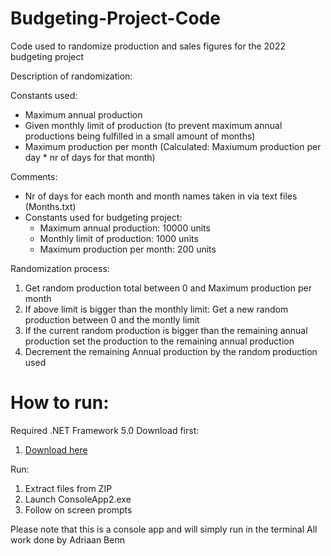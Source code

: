 # Budgeting-Project-Code
Code used to randomize production and sales figures for the 2022 budgeting project

Description of randomization:

Constants used:
- Maximum annual production
- Given monthly limit of production (to prevent maximum annual productions being fulfilled in a small amount of months)
- Maximum production per month (Calculated: Maxiumum production per day * nr of days for that month)

Comments:
- Nr of days for each month and month names taken in via text files (Months.txt)
- Constants used for budgeting project:
  - Maximum annual production: 10000 units
  - Monthly limit of production: 1000 units
  - Maximum production per month: 200 units
  

Randomization process:
1. Get random production total between 0 and Maximum production per month
2. If above limit is bigger than the monthly limit: Get a new random production between 0 and the montly limit
3. If the current random production is bigger than the remaining annual production set the production to the remaining annual production
4. Decrement the remaining Annual production by the random production used


# How to run: 
Required .NET Framework 5.0
Download first:
1. [Download here](https://github.com/MakkuSaiko/Budgeting-Project-Code/releases/download/submission/Executables.zip)

Run:
1. Extract files from ZIP
2. Launch ConsoleApp2.exe
3. Follow on screen prompts

Please note that this is a console app and will simply run in the terminal
All work done by Adriaan Benn
